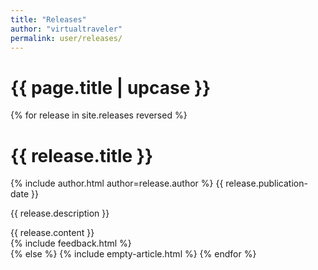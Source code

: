 ```yaml
---
title: "Releases"
author: "virtualtraveler"
permalink: user/releases/
---
```


<h1 class="primary" data-product-name="{{ site.name }}">{{ page.title | upcase }}</h1>

{% for release in site.releases reversed %}
<h1 id="{{ release.title | slugify }}" class="secondary">{{ release.title }}</h1>
<article data-category="release">
  <div class="article-meta">
    {% include author.html author=release.author %}
	<span class="date">{{ release.publication-date }}</span>
    <p class="description">{{ release.description }}</p>
  </div>
  <div class="article-content">
    {{ release.content }}
  </div>
{% include feedback.html %}  
</article>
{% else %}
{% include empty-article.html %}
{% endfor %}
